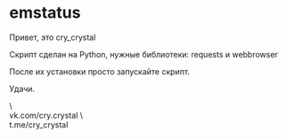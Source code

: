# emstatus
Привет, это cry_crystal

Скрипт сделан на Python, нужные библиотеки: requests и webbrowser

После их установки просто запускайте скрипт.

Удачи.

\\\
vk.com/cry.crystal
\\\
t.me/cry_crystal

